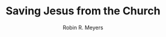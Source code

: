 ---
title: "Saving Jesus from the Church"
author: "Robin R. Meyers"
cover: https://images-na.ssl-images-amazon.com/images/S/compressed.photo.goodreads.com/books/1348809104i/5245485.jpg
isbn: "9780061568213"
publisher: "HarperOne"
pages: "256"
publishYear: "2009"
read: "2023"
goodreads_id: "5245485"
tags:
- affirmative
- instructional
- transformative
---